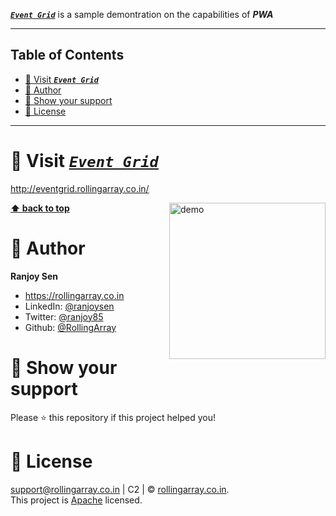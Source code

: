 
***[`Event Grid`](http://eventgrid.rollingarray.co.in/)*** is a sample demontration on the capabilities of ***PWA***

---

## Table of Contents
- [:link: Visit ***`Event Grid`***](#link-visit-event-grid)
- [:link: Author](#link-author)
- [:link: Show your support](#link-show-your-support)
- [:link: License](#link-license)


---
# :link: Visit ***[`Event Grid`](http://eventgrid.rollingarray.co.in/)***
http://eventgrid.rollingarray.co.in/

<img width="250" align="right" src="https://github.com/RollingArray/event-grid-app/blob/main/images/desktop-1.png?raw=true" alt="demo"/>

**[⬆ back to top](#table-of-contents)**

# :link: Author
**Ranjoy Sen**

- https://rollingarray.co.in
- LinkedIn: [@ranjoysen](Https://www.Linkedin.Com/in/ranjoysen)
- Twitter: [@ranjoy85](Https://twitter.Com/ranjoy85)
- Github: [@RollingArray](https://github.com/RollingArray)

# :link: Show your support

Please ⭐️ this repository if this project helped you!


# :link: License
support@rollingarray.co.in | C2 | © [rollingarray.co.in](http://rollingarray.co.in/).<br />
This project is [Apache](https://github.com/RollingArray/event-grid-app/blob/main/LICENSE) licensed.